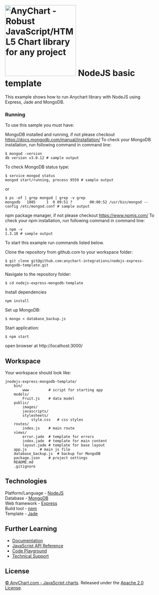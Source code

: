 [<img src="https://cdn.anychart.com/images/logo-transparent-segoe.png?2" width="234px" alt="AnyChart - Robust JavaScript/HTML5 Chart library for any project">](https://anychart.com)
NodeJS basic template
=========================

This example shows how to run Anychart library with NodeJS using Express, Jade and MongoDB.

### Running
To use this sample you must have:

MongoDB installed and running, if not please checkout https://docs.mongodb.com/manual/installation/
To check your MongoDB installation, run following command in command line:
```
$ mongod -version
db version v3.0.12 # sample output
```
To check MongoDB status type:
```
$ service mongod status
mongod start/running, process 9559 # sample output
```
or
```
$ ps -ef | grep mongod | grep -v grep
mongodb   1085     1  0 09:51 ?        00:00:52 /usr/bin/mongod --config /etc/mongod.conf # sample output
```

npm package manager, if not please checkout https://www.npmjs.com/
To check your npm installation, run following command in command line:
```
$ npm -v
1.3.10 # sample output
```
To start this example run commands listed below.

Clone the repository from github.com to your workspace folder:

```
$ git clone git@github.com:anychart-integrations/nodejs-express-mongodb-template.git
```

Navigate to the repository folder:
```
$ cd nodejs-express-mongodb-template
```

Install dependencies
```
npm install
```

Set up MongoDB:
```
$ mongo < database_backup.js
```

Start application:
```
$ npm start
```

open browser at http://localhost:3000/


## Workspace
Your workspace should look like:
```
jnodejs-express-mongodb-template/
    bin/
        www         # script for starting app
    models/
        Fruit.js    # data model
    public/
        images/
        javascripts/
        stylesheets/
            style.css   # css styles
    routes/
        index.js    # main route
    views/
        error.jade  # template for errors
        index.jade  # template for main content
        layout.jade # template for base layout
    app.js      # main js file
    database_backup.js  # backup for MongoDB
    package.json    # project settings
    README.md
    .gitignore
```

## Technologies
Platform/Language - [NodeJS](https://nodejs.org/en/)<br />
Database - [MongoDB](https://www.mongodb.com/)<br />
Web framework - [Express](http://expressjs.com/)<br />
Build tool - [npm](https://www.npmjs.com/)<br />
Template - [Jade](https://naltatis.github.io/jade-syntax-docs/)<br />

## Further Learning
* [Documentation](https://docs.anychart.com)
* [JavaScript API Reference](https://api.anychart.com)
* [Code Playground](https://playground.anychart.com)
* [Technical Support](https://anychart.com/support)

## License
[© AnyChart.com - JavaScript charts](http://www.anychart.com). Released under the [Apache 2.0 License](https://github.com/anychart-integrations/nodejs-express-mongodb-template/blob/master/LICENSE).
